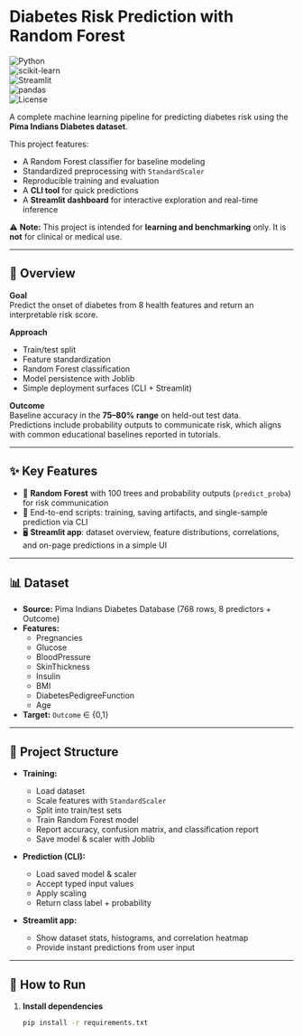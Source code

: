 # Diabetes Risk Prediction with Random Forest  

![Python](https://img.shields.io/badge/Python-3.10%2B-blue?logo=python)  
![scikit-learn](https://img.shields.io/badge/scikit--learn-1.5.2-orange?logo=scikitlearn)  
![Streamlit](https://img.shields.io/badge/Streamlit-1.38+-brightgreen?logo=streamlit)  
![pandas](https://img.shields.io/badge/pandas-2.2.3-purple?logo=pandas)  
![License](https://img.shields.io/badge/License-MIT-green)  

A complete machine learning pipeline for predicting diabetes risk using the **Pima Indians Diabetes dataset**.  

This project features:  
- A Random Forest classifier for baseline modeling  
- Standardized preprocessing with `StandardScaler`  
- Reproducible training and evaluation  
- A **CLI tool** for quick predictions  
- A **Streamlit dashboard** for interactive exploration and real-time inference  

⚠️ **Note:** This project is intended for **learning and benchmarking** only. It is **not** for clinical or medical use.  

---

## 📌 Overview  

**Goal**  
Predict the onset of diabetes from 8 health features and return an interpretable risk score.  

**Approach**  
- Train/test split  
- Feature standardization  
- Random Forest classification  
- Model persistence with Joblib  
- Simple deployment surfaces (CLI + Streamlit)  

**Outcome**  
Baseline accuracy in the **75–80% range** on held-out test data.  
Predictions include probability outputs to communicate risk, which aligns with common educational baselines reported in tutorials.  

---

## ✨ Key Features  

- 🌲 **Random Forest** with 100 trees and probability outputs (`predict_proba`) for risk communication  
- 🧰 End-to-end scripts: training, saving artifacts, and single-sample prediction via CLI  
- 🖥️ **Streamlit app**: dataset overview, feature distributions, correlations, and on-page predictions in a simple UI  

---

## 📊 Dataset  

- **Source:** Pima Indians Diabetes Database (768 rows, 8 predictors + Outcome)  
- **Features:**  
  - Pregnancies  
  - Glucose  
  - BloodPressure  
  - SkinThickness  
  - Insulin  
  - BMI  
  - DiabetesPedigreeFunction  
  - Age  
- **Target:** `Outcome` ∈ {0,1}  

---

## 📂 Project Structure  

- **Training:**  
  - Load dataset  
  - Scale features with `StandardScaler`  
  - Split into train/test sets  
  - Train Random Forest model  
  - Report accuracy, confusion matrix, and classification report  
  - Save model & scaler with Joblib  

- **Prediction (CLI):**  
  - Load saved model & scaler  
  - Accept typed input values  
  - Apply scaling  
  - Return class label + probability  

- **Streamlit app:**  
  - Show dataset stats, histograms, and correlation heatmap  
  - Provide instant predictions from user input  

---

## 🚀 How to Run  

1. **Install dependencies**  
   ```bash
   pip install -r requirements.txt
